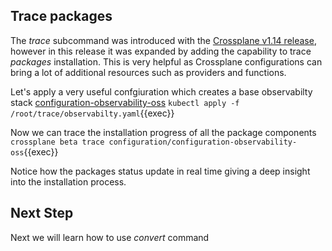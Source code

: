 ## Trace packages

The _trace_ subcommand was introduced with the [Crossplane v1.14
release](https://blog.crossplane.io/crossplane-v1-14/), however in this release
it was expanded by adding the capability to trace _packages_ installation.
This is very helpful as Crossplane configurations can bring a lot of additional
resources such as providers and functions.

Let's apply a very useful confgiuration which creates a base observabilty stack
[configuration-observability-oss](https://marketplace.upbound.io/configurations/upbound/configuration-observability-oss/v0.2.0)
`kubectl apply -f /root/trace/observabilty.yaml`{{exec}}

Now we can trace the installation progress of all the package components
`crossplane beta trace configuration/configuration-observability-oss`{{exec}}

Notice how the packages status update in real time giving a deep insight into
the installation process.

## Next Step

Next we will learn how to use _convert_ command
